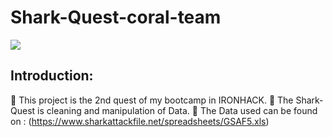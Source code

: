 # Shark-Quest-coral-team

![](https://github.com/ManelAitAmer/Shark-Quest-coral-team/assets/160795377/edcd2353-7257-4399-9a62-e9db28035ee1)

## Introduction:

:shark: This project is the 2nd quest of my bootcamp in IRONHACK. 
:shark: The Shark-Quest is cleaning and manipulation of Data.
:shark: The Data used can be found on : (https://www.sharkattackfile.net/spreadsheets/GSAF5.xls)


